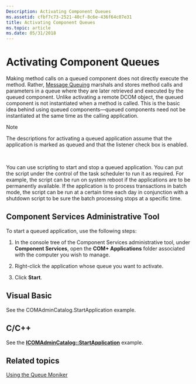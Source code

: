 ```yaml
---
Description: Activating Component Queues
ms.assetid: cfbf7c73-2521-40cf-8c6e-436f64c07e31
title: Activating Component Queues
ms.topic: article
ms.date: 05/31/2018
---
```


# Activating Component Queues

Making method calls on a queued component does not directly execute the method. Rather, [Message Queuing](_mq_Message_Queuing_MSMQ_Start_Page) marshals and stores method calls and parameters in a queue where they are later retrieved and executed by the queued component. Unlike activating a remote DCOM object, the queued component is not instantiated when a method is called. This is the basic idea behind using queued components—queued components need not be instantiated at the same time as the calling application.

> [!Note]  
> The descriptions for activating a queued application assume that the application is marked as queued and that the listener check box is enabled.

 

You can use scripting to start and stop a queued application. You can put the script under the control of the task scheduler to run it as required. For example, the script can be run on system reboot if the applications are to be permanently available. If the application is to process transactions in batch mode, the script can be run at a certain time each day in conjunction with a shutdown script to be sure the batch processing stops at a specific time.

## Component Services Administrative Tool

To start a queued application, use the following steps:

1.  In the console tree of the Component Services administrative tool, under **Component Services**, open the **COM+ Applications** folder associated with the computer you wish to manage.

2.  Right-click the application whose queue you want to activate.

3.  Click **Start**.

## Visual Basic

See the COMAdminCatalog.StartApplication example.

## C/C++

See the [**ICOMAdminCatalog::StartApplication**](/windows/desktop/api/ComAdmin/nf-comadmin-icomadmincatalog-startapplication) example.

## Related topics

<dl> <dt>

[Using the Queue Moniker](using-the-queue-moniker.md)
</dt> </dl>

 

 



